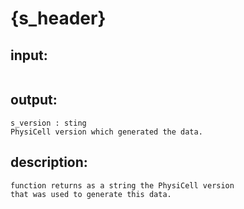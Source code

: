# {s_header}

## input:
```
```

## output:
```
s_version : sting
PhysiCell version which generated the data.
```

## description:
```
function returns as a string the PhysiCell version
that was used to generate this data.
```
